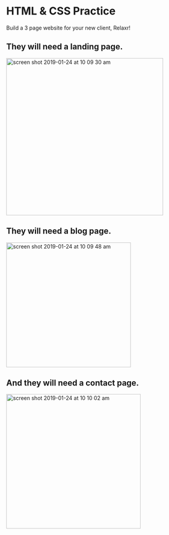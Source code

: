 # HTML & CSS Practice

Build a 3 page website for your new client, Relaxr!

## They will need a landing page.

<img width="417" alt="screen shot 2019-01-24 at 10 09 30 am" src="https://user-images.githubusercontent.com/5384023/51660901-41d26480-1fc0-11e9-8a03-850177ec0221.png">

## They will need a blog page.

<img width="331" alt="screen shot 2019-01-24 at 10 09 48 am" src="https://user-images.githubusercontent.com/5384023/51660944-5f073300-1fc0-11e9-86e0-07195f2f1ae9.png">

## And they will need a contact page.

<img width="357" alt="screen shot 2019-01-24 at 10 10 02 am" src="https://user-images.githubusercontent.com/5384023/51660955-6af2f500-1fc0-11e9-906b-37e92c21c12a.png">
